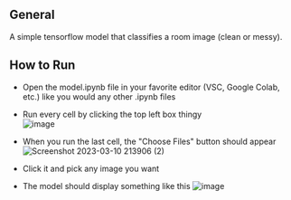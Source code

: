 ## General
A simple tensorflow model that classifies a room image (clean or messy).

## How to Run
- Open the model.ipynb file in your favorite editor (VSC, Google Colab, etc.) like you would any other .ipynb files
- Run every cell by clicking the top left box thingy<br>
![image](https://user-images.githubusercontent.com/120249194/224345406-8a1d5449-163c-4c67-9d7f-4f243eadae1b.png)

- When you run the last cell, the "Choose Files" button should appear
![Screenshot 2023-03-10 213906 (2)](https://user-images.githubusercontent.com/120249194/224344929-43012fe2-2997-4859-aa54-82afc736590b.png)

- Click it and pick any image you want
- The model should display something like this
![image](https://user-images.githubusercontent.com/120249194/224345811-7a430081-fb99-4f55-94bb-f462cf6975c2.png)

